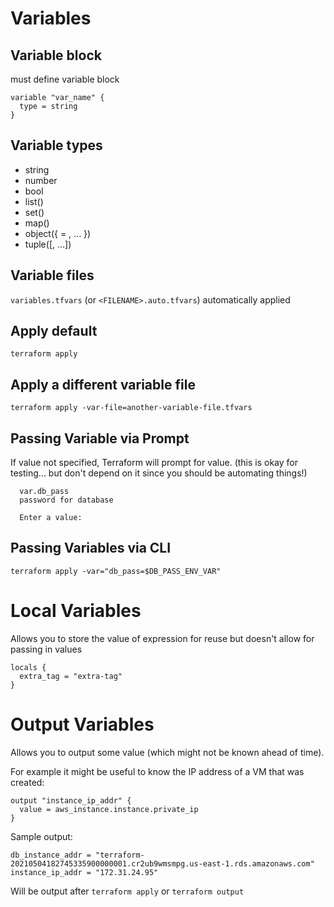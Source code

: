 # Variables

## Variable block

must define variable block

```
variable "var_name" {
  type = string
}
```

## Variable types
- string
- number
- bool
- list(<TYPE>)
- set(<TYPE>)
- map(<TYPE>)
- object({<ATTR NAME> = <TYPE>, ... })
- tuple([<TYPE>, ...])

## Variable files
`variables.tfvars` (or `<FILENAME>.auto.tfvars`) automatically applied 

## Apply default
`terraform apply`

## Apply a different variable file
`terraform apply -var-file=another-variable-file.tfvars`

## Passing Variable via Prompt
If value not specified, Terraform will prompt for value. (this is okay for testing... but don't depend on it since you should be automating things!)
```
  var.db_pass
  password for database

  Enter a value:
```

## Passing Variables via CLI
`terraform apply -var="db_pass=$DB_PASS_ENV_VAR"`

# Local Variables

Allows you to store the value of expression for reuse but doesn't allow for passing in values 
```
locals {
  extra_tag = "extra-tag"
}
```

# Output Variables

Allows you to output some value  (which might not be known ahead of time).

For example it might be useful to know the IP address of a VM that was created:

```
output "instance_ip_addr" {
  value = aws_instance.instance.private_ip
}
```

Sample output:
```
db_instance_addr = "terraform-20210504182745335900000001.cr2ub9wmsmpg.us-east-1.rds.amazonaws.com"
instance_ip_addr = "172.31.24.95"
```

Will be output after `terraform apply` or `terraform output`